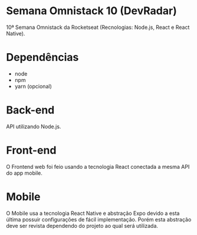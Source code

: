# Semana Omnistack 10 (DevRadar)
10ª Semana Omnistack da Rocketseat (Recnologias: Node.js, React e React Native).

# Dependências
- node
- npm
- yarn (opcional)

# Back-end
API utilizando Node.js.

# Front-end
O Frontend web foi feio usando a tecnologia React conectada a mesma API do app mobile.

# Mobile
O Mobile usa a tecnologia React Native e abstração Expo devido a esta última possuir configurações de fácil implementação.
Porém esta abstração deve ser revista dependendo do projeto ao qual será utilizada.
